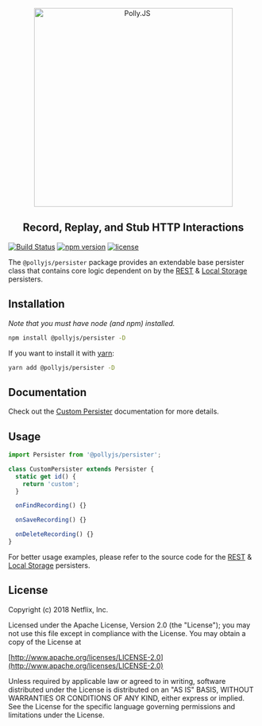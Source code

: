 <p align="center">
  <img alt="Polly.JS" width="400px" src="https://netflix.github.io/pollyjs/assets/images/wordmark-logo-alt.png" />
</p>
<h2 align="center">Record, Replay, and Stub HTTP Interactions</h2>

[![Build Status](https://travis-ci.com/Netflix/pollyjs.svg?branch=master)](https://travis-ci.com/Netflix/pollyjs)
[![npm version](https://badge.fury.io/js/%40pollyjs%2Fpersister.svg)](https://badge.fury.io/js/%40pollyjs%2Fpersister)
[![license](https://img.shields.io/github/license/Netflix/pollyjs.svg)](http://www.apache.org/licenses/LICENSE-2.0)

The `@pollyjs/persister` package provides an extendable base persister class that
contains core logic dependent on by the [REST](https://netflix.github.io/pollyjs/#/persisters/rest)
& [Local Storage](https://netflix.github.io/pollyjs/#/persisters/local-storage) persisters.

## Installation

_Note that you must have node (and npm) installed._

```bash
npm install @pollyjs/persister -D
```

If you want to install it with [yarn](https://yarnpkg.com):

```bash
yarn add @pollyjs/persister -D
```

## Documentation

Check out the [Custom Persister](https://netflix.github.io/pollyjs/#/persisters/custom)
documentation for more details.

## Usage

```js
import Persister from '@pollyjs/persister';

class CustomPersister extends Persister {
  static get id() {
    return 'custom';
  }

  onFindRecording() {}

  onSaveRecording() {}

  onDeleteRecording() {}
}
```

For better usage examples, please refer to the source code for
the [REST](https://github.com/Netflix/pollyjs/blob/master/packages/%40pollyjs/core/src/persisters/rest/index.js) & [Local Storage](https://github.com/Netflix/pollyjs/blob/master/packages/%40pollyjs/core/src/persisters/local-storage/index.js) persisters.

## License

Copyright (c) 2018 Netflix, Inc.

Licensed under the Apache License, Version 2.0 (the "License"); you may not use this file except in compliance with the License. You may obtain a copy of the License at

[http://www.apache.org/licenses/LICENSE-2.0](http://www.apache.org/licenses/LICENSE-2.0)

Unless required by applicable law or agreed to in writing, software distributed under the License is distributed on an "AS IS" BASIS, WITHOUT WARRANTIES OR CONDITIONS OF ANY KIND, either express or implied. See the License for the specific language governing permissions and limitations under the License.
